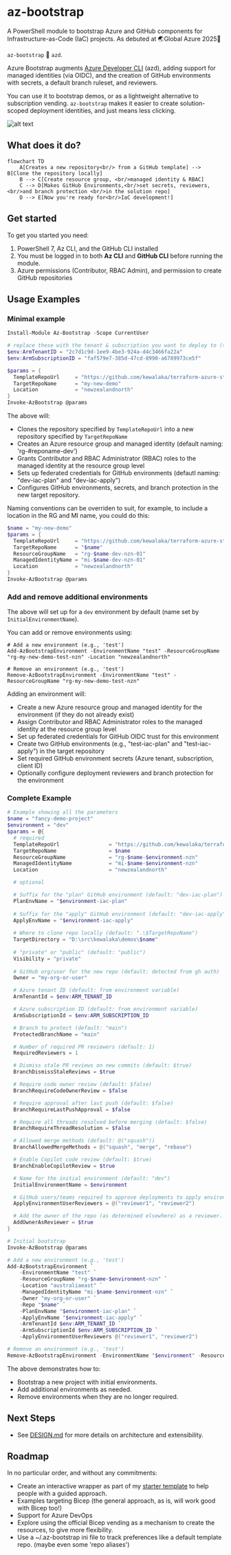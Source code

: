 # az-bootstrap

A PowerShell module to bootstrap Azure and GitHub components for Infrastructure-as-Code (IaC) projects.  As debuted at 🌏Global Azure 2025🎉

`az-bootstrap` 💖 `azd`.

Azure Bootstrap augments [Azure Developer CLI](https://learn.microsoft.com/en-us/azure/developer/azure-developer-cli/overview?tabs=windows&WT.mc_id=MVP_388586) (azd),
adding support for managed identities (via OIDC), and the creation of GitHub environments with secrets, a default branch ruleset, and reviewers.

You can use it to bootstrap demos, or as a lightweight alternative to subscription vending.  `az-bootstrap` makes it easier to create solution-scoped deployment identities, and just means less clicking.

![alt text](./images/az-bootstrap.gif)

## What does it do?

```mermaid
flowchart TD
    A[Creates a new repository<br/> from a GitHub template] --> B[Clone the repository locally]
    B --> C[Create resource group, <br/>managed identity & RBAC]
    C --> D[Makes GitHub Environments,<br/>set secrets, reviewers,<br/>and branch protection <br/>in the solution repo]
    D --> E[Now you're ready for<br/>IaC development!]
```

## Get started

To get you started you need:

1. PowerShell 7, Az CLI, and the GitHub CLI installed
1. You must be logged in to both **Az CLI** and **GitHub CLI** before running the module.
1. Azure permissions (Contributor, RBAC Admin), and permission to create GitHub repositories

## Usage Examples

### Minimal example

```powershell
Install-Module Az-Bootstrap -Scope CurrentUser

# replace these with the tenant & subscription you want to deploy to (these are random GUIDs)
$env:ArmTenantID = "2c7d1c9d-1ee9-4be3-924a-d4c3466fa22a"
$env:ArmSubscriptionID = "faf579e7-385d-47cd-8990-a6789973ce5f"

$params = {
  TemplateRepoUrl     = "https://github.com/kewalaka/terraform-azure-starter-template"
  TargetRepoName      = "my-new-demo"
  Location            = "newzealandnorth"
}
Invoke-AzBootstrap @params
```

The above will:

- Clones the repository specified by `TemplateRepoUrl` into a new repository specified by `TargetRepoName`
- Creates an Azure resource group and managed identity (default naming: 'rg-#reponame-dev')
- Grants Contributor and RBAC Administrator (RBAC) roles to the managed identity at the resource group level
- Sets up federated credentials for GitHub environments (defautl naming: "dev-iac-plan" and "dev-iac-apply")
- Configures GitHub environments, secrets, and branch protection in the new target repository.

Naming conventions can be overriden to suit, for example, to include a location in the RG and MI name, you could do this:

```powershell
$name = "my-new-demo"
$params = {
  TemplateRepoUrl     = "https://github.com/kewalaka/terraform-azure-starter-template"
  TargetRepoName      = "$name"
  ResourceGroupName   = "rg-$name-dev-nzn-01"
  ManagedIdentityName = "mi-$name-dev-nzn-01" 
  Location            = "newzealandnorth"
}
Invoke-AzBootstrap @params
```

### Add and remove additional environments

The above will set up for a `dev` environment by default (name set by `InitialEnvironmentName`).

You can add or remove environments using:

```pwsh
# Add a new environment (e.g., 'test')
Add-AzBootstrapEnvironment -EnvironmentName "test" -ResourceGroupName "rg-my-new-demo-test-nzn" -Location "newzealandnorth"

# Remove an environment (e.g., 'test')
Remove-AzBootstrapEnvironment -EnvironmentName "test" -ResourceGroupName "rg-my-new-demo-test-nzn"
```

Adding an environment will:

- Create a new Azure resource group and managed identity for the environment (if they do not already exist)
- Assign Contributor and RBAC Administrator roles to the managed identity at the resource group level
- Set up federated credentials for GitHub OIDC trust for this environment
- Create two GitHub environments (e.g., "test-iac-plan" and "test-iac-apply") in the target repository
- Set required GitHub environment secrets (Azure tenant, subscription, client ID)
- Optionally configure deployment reviewers and branch protection for the environment

### Complete Example

```powershell
# Example showing all the parameters
$name = "fancy-demo-project"
$environment = "dev"
$params = @{
  # required
  TemplateRepoUrl                = "https://github.com/kewalaka/terraform-azure-starter-template"
  TargetRepoName                 = $name
  ResourceGroupName              = "rg-$name-$environment-nzn"
  ManagedIdentityName            = "mi-$name-$environment-nzn"
  Location                       = "newzealandnorth"

  # optional

  # Suffix for the "plan" GitHub environment (default: "dev-iac-plan")
  PlanEnvName = "$environment-iac-plan"
  
  # Suffix for the "apply" GitHub environment (default: "dev-iac-apply")
  ApplyEnvName = "$environment-iac-apply"
  
  # Where to clone repo locally (default: ".\$TargetRepoName")
  TargetDirectory = "D:\src\kewalaka\demos\$name" 
  
  # "private" or "public" (default: "public")
  Visibility = "private"             
  
  # GitHub org/user for the new repo (default: detected from gh auth)
  Owner = "my-org-or-user"      

  # Azure tenant ID (default: from environment variable)
  ArmTenantId = $env:ARM_TENANT_ID    

  # Azure subscription ID (default: from environment variable)
  ArmSubscriptionId = $env:ARM_SUBSCRIPTION_ID 

  # Branch to protect (default: "main")
  ProtectedBranchName = "main"                

  # Number of required PR reviewers (default: 1)
  RequiredReviewers = 1                     

  # Dismiss stale PR reviews on new commits (default: $true)
  BranchDismissStaleReviews = $true

  # Require code owner review (default: $false)
  BranchRequireCodeOwnerReview = $false

  # Require approval after last push (default: $false)
  BranchRequireLastPushApproval = $false

  # Require all threads resolved before merging (default: $false)
  BranchRequireThreadResolution = $false

  # Allowed merge methods (default: @("squash"))
  BranchAllowedMergeMethods = @("squash", "merge", "rebase")

  # Enable Copilot code review (default: $true)
  BranchEnableCopilotReview = $true                 

  # Name for the initial environment (default: "dev")
  InitialEnvironmentName = $environment          

  # GitHub users/teams required to approve deployments to apply environment
  ApplyEnvironmentUserReviewers = @("reviewer1", "reviewer2")

  # Add the owner of the repo (as determined elsewhere) as a reviewer.
  AddOwnerAsReviewer = $true
}

# Initial bootstrap
Invoke-AzBootstrap @params

# Add a new environment (e.g., 'test')
Add-AzBootstrapEnvironment `
    -EnvironmentName "test" `
    -ResourceGroupName "rg-$name-$environment-nzn" `
    -Location "australiaeast" `
    -ManagedIdentityName "mi-$name-$environment-nzn" `
    -Owner "my-org-or-user" `
    -Repo "$name" `
    -PlanEnvName "$environment-iac-plan" `
    -ApplyEnvName "$environment-iac-apply" `
    -ArmTenantId $env:ARM_TENANT_ID `
    -ArmSubscriptionId $env:ARM_SUBSCRIPTION_ID `
    -ApplyEnvironmentUserReviewers @("reviewer1", "reviewer2")

# Remove an environment (e.g., 'test')
Remove-AzBootstrapEnvironment -EnvironmentName "$environment" -ResourceGroupName "rg-$name-$environment-nzn"
```

The above demonstrates how to:

- Bootstrap a new project with initial environments.
- Add additional environments as needed.
- Remove environments when they are no longer required.

## Next Steps

- See [DESIGN.md](./DESIGN.md) for more details on architecture and extensibility.

## Roadmap

In no particular order, and without any commitments:

- Create an interactive wrapper as part of my [starter template](https://github.com/kewalaka/terraform-azure-starter-template) to help people with a guided approach.
- Examples targeting Bicep (the general approach, as is, will work good with Bicep too!)
- Support for Azure DevOps
- Explore using the official Bicep vending as a mechanism to create the resources, to give more flexibility.
- Use a ~/.az-bootstrap ini file to track preferences like a default template repo. (maybe even some 'repo aliases')

